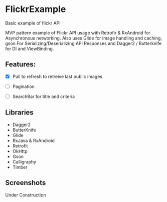 # FlickrExample
Basic example of flickr API

MVP pattern example of Flickr API usage with Retrofir & RxAndroid for Asynchronous networking.
Also uses Glide for image handling and caching, gson For Serializing/Deserializing API Responses and Dagger2 / Butterknife for DI and ViewBinding.

## Features:
- [x] Pull to refresh to retreive last public images
- [ ] Pagination
- [ ] SearchBar for title and criteria


## Libraries

- Dagger2
- ButterKnife
- Glide
- RxJava & RxAndroid
- Retrofit
- OkHttp
- Gson
- Calligraphy
- Timber


## Screenshots

Under Construction
